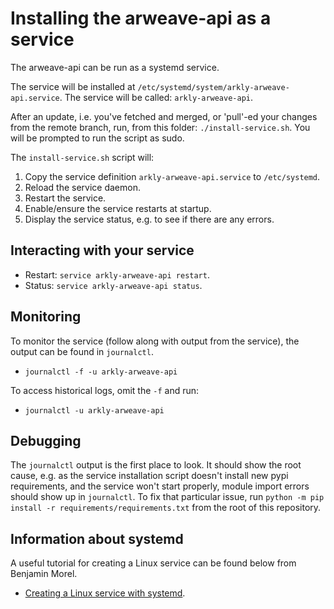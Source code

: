 # Installing the arweave-api as a service

The arweave-api can be run as a systemd service.

The service will be installed at
`/etc/systemd/system/arkly-arweave-api.service`. The service will be called:
`arkly-arweave-api`.

After an update, i.e. you've fetched and merged, or 'pull'-ed your changes from
the remote branch, run, from this folder: `./install-service.sh`. You will be
prompted to run the script as sudo.

The `install-service.sh` script will:

1. Copy the service definition `arkly-arweave-api.service` to `/etc/systemd`.
2. Reload the service daemon.
3. Restart the service.
4. Enable/ensure the service restarts at startup.
5. Display the service status, e.g. to see if there are any errors.

## Interacting with your service

* Restart: `service arkly-arweave-api restart`.
* Status: `service arkly-arweave-api status`.

## Monitoring

To monitor the service (follow along with output from the service), the output
can be found in `journalctl`.

* `journalctl -f -u arkly-arweave-api`

To access historical logs, omit the `-f` and run:

* `journalctl -u arkly-arweave-api`

## Debugging

The `journalctl` output is the first place to look. It should show the root
cause, e.g. as the service installation script doesn't install new pypi
requirements, and the service won't start properly, module import errors should
show up in `journalctl`. To fix that particular issue, run
`python -m pip install -r requirements/requirements.txt` from the root of this
repository.

## Information about systemd

A useful tutorial for creating a Linux service can be found below from Benjamin
Morel.

* [Creating a Linux service with systemd][morel-1].

[morel-1]: https://medium.com/@benmorel/creating-a-linux-service-with-systemd-611b5c8b91d6
